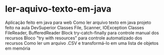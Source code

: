 # ler-aquivo-texto-em-java
Aplicação feito  em java para web
Como ler arquivo texto em java  projeto feito na aula DevSuperior
Classes File, Scanner, IOException
Classes FileReader, BufferedReader
Block try-catch-finally para controle manual dos recursos
Bloco "try with resources" para controle automatizado dos recursos
Como ler um arquivo .CSV e transformá-lo em uma lista de objetos em memória
